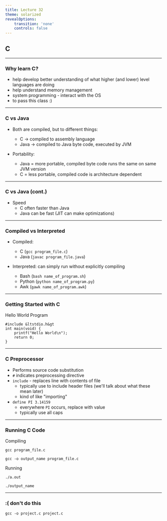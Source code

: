 ```yaml
---
title: Lecture 32
theme: solarized
revealOptions:
    transition: 'none'
    controls: false
---
```


## C

---

### Why learn C?

* help develop better understanding of what higher (and lower) level languages are doing
* help understand memory management
* system programming - interact with the OS
* to pass this class :)

---

### C vs Java

* Both are compiled, but to different things:
    * C -> compiled to assembly language
    * Java -> compiled to Java byte code, executed by JVM

* Portability:
    * Java = more portable, compiled byte code runs the same on same JVM version
    * C = less portable, compiled code is architecture dependent

---

### C vs Java (cont.)

* Speed
    * C often faster than Java
    * Java can be fast (JIT can make optimizations)

---

### Compiled vs Interpreted

* Compiled:
    * C (`gcc program_file.c`)
    * Java (`javac program_file.java`)

* Interpreted: can simply run without explicitly compiling
    * Bash (`bash name_of_program.sh`)
    * Python (`python name_of_program.py`)
    * Awk (`gawk name_of_program.awk`)

---

### Getting Started with C

Hello World Program
```
#include &ltstdio.h&gt
int main(void) {
    printf("Hello World\n");
    return 0;
}
```

---

### C Preprocessor

* Performs source code substitution
* `#` indicates preprocessing directive
* `include` - replaces line with contents of file
    * typically use to include header files (we'll talk about what these mean later)
    * kind of like "importing"
* `define PI 3.14159`
    * everywhere `PI` occurs, replace with value
    * typically use all caps

---

### Running C Code

Compiling
```
gcc program_file.c
```
```
gcc -o output_name program_file.c
```
Running
```
./a.out
```
```
./output_name
```

---

### :( don't do this

```
gcc -o project.c project.c
```


